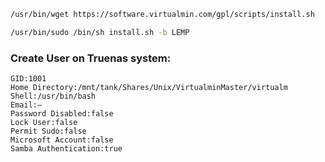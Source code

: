 ```bash
/usr/bin/wget https://software.virtualmin.com/gpl/scripts/install.sh
```

```bash
/usr/bin/sudo /bin/sh install.sh -b LEMP
```







### Create User on Truenas system:
```
GID:1001
Home Directory:/mnt/tank/Shares/Unix/VirtualminMaster/virtualm
Shell:/usr/bin/bash
Email:–
Password Disabled:false
Lock User:false
Permit Sudo:false
Microsoft Account:false
Samba Authentication:true
```
